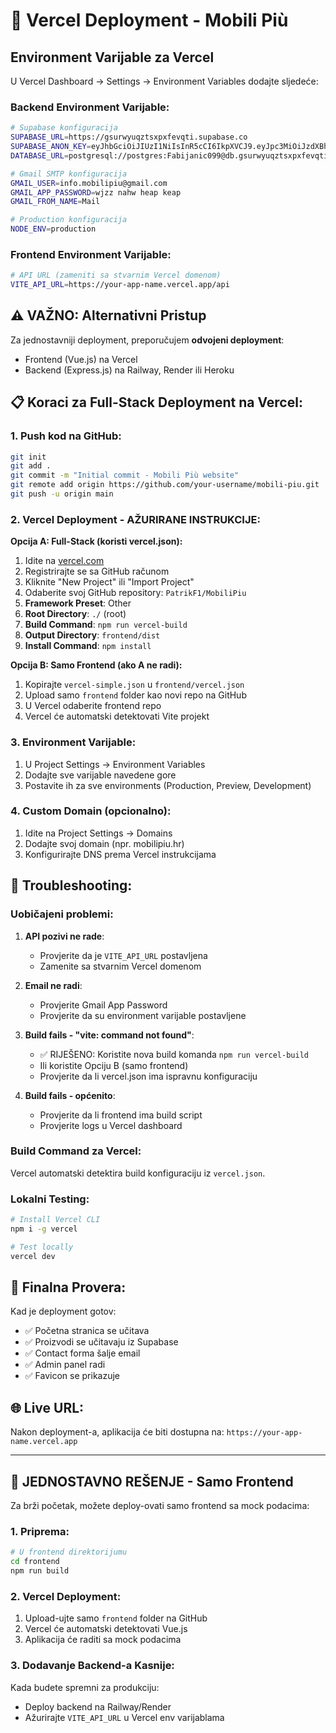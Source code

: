 # 🚀 Vercel Deployment - Mobili Più

## Environment Varijable za Vercel

U Vercel Dashboard -> Settings -> Environment Variables dodajte sljedeće:

### Backend Environment Varijable:

```bash
# Supabase konfiguracija
SUPABASE_URL=https://gsurwyuqztsxpxfevqti.supabase.co
SUPABASE_ANON_KEY=eyJhbGciOiJIUzI1NiIsInR5cCI6IkpXVCJ9.eyJpc3MiOiJzdXBhYmFzZSIsInJlZiI6ImdzdXJ3eXVxenRzeHB4ZmV2cXRpIiwicm9sZSI6ImFub24iLCJpYXQiOjE3NTExMTU3MjAsImV4cCI6MjA2NjY5MTcyMH0.8FCKuhvUJ5tckgYnMqt6foj8lQwb1ScV2GpswbftF0w
DATABASE_URL=postgresql://postgres:Fabijanic099@db.gsurwyuqztsxpxfevqti.supabase.co:5432/postgres

# Gmail SMTP konfiguracija
GMAIL_USER=info.mobilipiu@gmail.com
GMAIL_APP_PASSWORD=wjzz nahw heap keap
GMAIL_FROM_NAME=Mail

# Production konfiguracija
NODE_ENV=production
```

### Frontend Environment Varijable:

```bash
# API URL (zameniti sa stvarnim Vercel domenom)
VITE_API_URL=https://your-app-name.vercel.app/api
```

## ⚠️ VAŽNO: Alternativni Pristup

Za jednostavniji deployment, preporučujem **odvojeni deployment**:
- Frontend (Vue.js) na Vercel  
- Backend (Express.js) na Railway, Render ili Heroku

## 📋 Koraci za Full-Stack Deployment na Vercel:

### 1. Push kod na GitHub:
```bash
git init
git add .
git commit -m "Initial commit - Mobili Più website"
git remote add origin https://github.com/your-username/mobili-piu.git
git push -u origin main
```

### 2. Vercel Deployment - AŽURIRANE INSTRUKCIJE:

**Opcija A: Full-Stack (koristi vercel.json):**
1. Idite na [vercel.com](https://vercel.com)
2. Registrirajte se sa GitHub računom
3. Kliknite "New Project" ili "Import Project"
4. Odaberite svoj GitHub repository: `PatrikF1/MobiliPiu`
5. **Framework Preset**: Other
6. **Root Directory**: `./` (root)
7. **Build Command**: `npm run vercel-build` 
8. **Output Directory**: `frontend/dist`
9. **Install Command**: `npm install`

**Opcija B: Samo Frontend (ako A ne radi):**
1. Kopirajte `vercel-simple.json` u `frontend/vercel.json`
2. Upload samo `frontend` folder kao novi repo na GitHub
3. U Vercel odaberite frontend repo
4. Vercel će automatski detektovati Vite projekt

### 3. Environment Varijable:
1. U Project Settings -> Environment Variables
2. Dodajte sve varijable navedene gore
3. Postavite ih za sve environments (Production, Preview, Development)

### 4. Custom Domain (opcionalno):
1. Idite na Project Settings -> Domains
2. Dodajte svoj domain (npr. mobilipiu.hr)
3. Konfigurirajte DNS prema Vercel instrukcijama

## 🔧 Troubleshooting:

### Uobičajeni problemi:

1. **API pozivi ne rade**:
   - Provjerite da je `VITE_API_URL` postavljena
   - Zamenite sa stvarnim Vercel domenom

2. **Email ne radi**:
   - Provjerite Gmail App Password
   - Provjerite da su environment varijable postavljene

3. **Build fails - "vite: command not found"**:
   - ✅ RIJEŠENO: Koristite nova build komanda `npm run vercel-build`
   - Ili koristite Opciju B (samo frontend)
   - Provjerite da li vercel.json ima ispravnu konfiguraciju

4. **Build fails - općenito**:
   - Provjerite da li frontend ima build script
   - Provjerite logs u Vercel dashboard

### Build Command za Vercel:
Vercel automatski detektira build konfiguraciju iz `vercel.json`.

### Lokalni Testing:
```bash
# Install Vercel CLI
npm i -g vercel

# Test locally
vercel dev
```

## 📱 Finalna Provera:

Kad je deployment gotov:
- ✅ Početna stranica se učitava
- ✅ Proizvodi se učitavaju iz Supabase
- ✅ Contact forma šalje email
- ✅ Admin panel radi
- ✅ Favicon se prikazuje

## 🌐 Live URL:
Nakon deployment-a, aplikacija će biti dostupna na:
`https://your-app-name.vercel.app` 

---

## 🚀 JEDNOSTAVNO REŠENJE - Samo Frontend

Za brži početak, možete deploy-ovati samo frontend sa mock podacima:

### 1. Priprema:
```bash
# U frontend direktorijumu
cd frontend
npm run build
```

### 2. Vercel Deployment:
1. Upload-ujte samo `frontend` folder na GitHub
2. Vercel će automatski detektovati Vue.js
3. Aplikacija će raditi sa mock podacima

### 3. Dodavanje Backend-a Kasnije:
Kada budete spremni za produkciju:
- Deploy backend na Railway/Render  
- Ažurirajte `VITE_API_URL` u Vercel env varijablama
